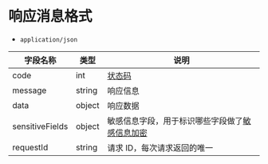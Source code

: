 # 响应消息格式

- `application/json`

| 字段名称        | 类型   | 说明                                                                              |
| --------------- | ------ | --------------------------------------------------------------------------------- |
| code            | int    | [状态码](/zh/payoutApi/appendix/statusCode)                                       |
| message         | string | 响应信息                                                                          |
| data            | object | 响应数据                                                                          |
| sensitiveFields | object | 敏感信息字段，用于标识哪些字段做了[敏感信息加密](/zh/payoutApi/apiRule/sensitive) |
| requestId       | string | 请求 ID，每次请求返回的唯一                                                       |